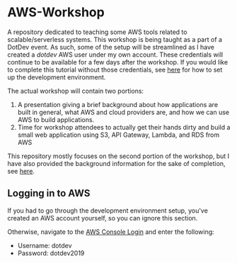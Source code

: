 # AWS-Workshop
A repository dedicated to teaching some AWS tools related to scalable/serverless systems. This workshop is being taught as a part of a DotDev event. As such, some of the setup will be streamlined as I have created a *dotdev* AWS user under my own account. These credentials will continue to be available for a few days after the workshop. If you would like to complete this tutorial without those credentials, see [here](./docs/env_setup.md) for how to set up the development environment.

The actual workshop will contain two portions:
1. A presentation giving a brief background about how applications are built in general, what AWS and cloud providers are, and how we can use AWS to build applications.
2. Time for workshop attendees to actually get their hands dirty and build a small web application using S3, API Gateway, Lambda, and RDS from AWS

This repository mostly focuses on the second portion of the workshop, but I have also provided the background information for the sake of completion, see [here](./docs/background.md).

## Logging in to AWS
If you had to go through the development environment setup, you've created an AWS account yourself, so you can ignore this section.

Otherwise, navigate to the [AWS Console Login](https://940085495355.signin.aws.amazon.com/console) and enter the following:
- Username: dotdev
- Password: dotdev2019
